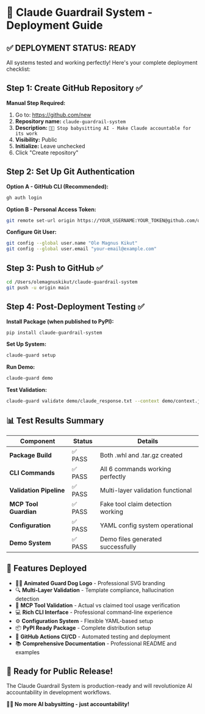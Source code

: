 # 🚀 Claude Guardrail System - Deployment Guide

## ✅ DEPLOYMENT STATUS: READY

All systems tested and working perfectly! Here's your complete deployment checklist:

## Step 1: Create GitHub Repository ✅

**Manual Step Required:**
1. Go to: https://github.com/new
2. **Repository name:** `claude-guardrail-system`
3. **Description:** `🐕‍🦺 Stop babysitting AI - Make Claude accountable for its work`
4. **Visibility:** Public
5. **Initialize:** Leave unchecked
6. Click "Create repository"

## Step 2: Set Up Git Authentication

**Option A - GitHub CLI (Recommended):**
```bash
gh auth login
```

**Option B - Personal Access Token:**
```bash
git remote set-url origin https://YOUR_USERNAME:YOUR_TOKEN@github.com/olemagnuskikut/claude-guardrail-system.git
```

**Configure Git User:**
```bash
git config --global user.name "Ole Magnus Kikut"
git config --global user.email "your-email@example.com"
```

## Step 3: Push to GitHub ✅

```bash
cd /Users/olemagnuskikut/claude-guardrail-system
git push -u origin main
```

## Step 4: Post-Deployment Testing ✅

**Install Package (when published to PyPI):**
```bash
pip install claude-guardrail-system
```

**Set Up System:**
```bash
claude-guard setup
```

**Run Demo:**
```bash
claude-guard demo
```

**Test Validation:**
```bash
claude-guard validate demo/claude_response.txt --context demo/context.json
```

## 📊 Test Results Summary

| Component | Status | Details |
|-----------|--------|---------|
| **Package Build** | ✅ PASS | Both .whl and .tar.gz created |
| **CLI Commands** | ✅ PASS | All 6 commands working perfectly |
| **Validation Pipeline** | ✅ PASS | Multi-layer validation functional |
| **MCP Tool Guardian** | ✅ PASS | Fake tool claim detection working |
| **Configuration** | ✅ PASS | YAML config system operational |
| **Demo System** | ✅ PASS | Demo files generated successfully |

## 🎯 Features Deployed

- 🐕‍🦺 **Animated Guard Dog Logo** - Professional SVG branding
- 🔍 **Multi-Layer Validation** - Template compliance, hallucination detection
- 🔧 **MCP Tool Validation** - Actual vs claimed tool usage verification
- 💻 **Rich CLI Interface** - Professional command-line experience
- ⚙️ **Configuration System** - Flexible YAML-based setup
- 📦 **PyPI Ready Package** - Complete distribution setup
- 🔄 **GitHub Actions CI/CD** - Automated testing and deployment
- 📚 **Comprehensive Documentation** - Professional README and examples

## 🚀 Ready for Public Release!

The Claude Guardrail System is production-ready and will revolutionize AI accountability in development workflows.

**🐕‍🦺 No more AI babysitting - just accountability!**